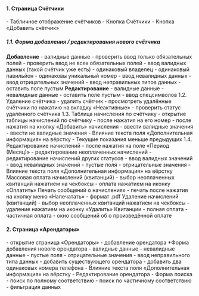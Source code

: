 
<h4>1. Страница Счётчики</h4>
- Табличное отображение счётчиков
- Кнопка Счётчики
- Кнопка «Добавить счётчик»
<h5>1.1. Форма добавления / редактирования нового счётчика</h5>
	<strong>Добавление</strong>
  - валидные данные
		- проверить ввод только обязательных полей
		- проверить ввод не всех обязательных полей
	- ввод валидных данных (такой счётчик уже есть)
		- одинаковый владелец
		- одинаковый павильйон
		- одинаковы уникальный номер
	- ввод невалидных данных
		- ввод отрицательных значений
		- ввод неправильных типов данных
		- оставить поле пустым
	<strong>Редактирование</strong>
	- валидные данные
	- невалидные данные
		- оставить поле пустым
		- ввод спецсимволов
1.2. Удаление счётчика
	- удалить счётчик
	- просмотреть удалённые счётчики по нажатию на вкладку «Неактивные»
	- проверить статус удалённого счётчика
1.3. Таблица начисления по счётчику
	- открытие таблицы начислений по счётчику 
  - после нажатия на его номер
  - после нажатия на кнопку «Добавить» начисления
	- ввести валидные значения
	- ввести не валидные значения
	- Влияние текста поля «Дополнительная информация» на вёрстку
	- Текущие показания меньше предыдущих
1.4. Редактирование начислений
	- после нажатия на поле «Период (Месяц)»
	- редактирование неоплаченных начислений	
	- редактирование начислений других статусов
	- ввод валидных значений
	- ввод невалидных значений
		- пустые поля
		- отрицательные значения
	- Влияние текста поля «Дополнительная информация» на вёрстку
Массовая оплата начислений (квитанций)
	- выбор неоплаченных квитанций нажатием на чекбоксы
	- оплата нажатием на иконку «Оплатить»
Печать сообщений о начислениях
	- печать после нажатия на кнопку меню «Напечатать»
	- формат .pdf
Удаление начислений (квитанций)
	- выбор неоплаченных квитанций нажатием на чекбоксы
	- удаление нажатием на иконку «Удалить»
 Квитанции 
	- полная оплата 
	- частичная оплата 
	- окно сообщений об о произведённой оплате 

<h4>2. Страница «Арендаторы»</h4>
	- открытие страница «Орендаторы»
	- добавление орендатора
*Форма добавления нового орендатора
	- валидные данные
	- невалидные данные
		- пустые поля
		- отрицательные значения
		- ввод неправильного типа данных
	- добавить существующего орендатора
	- добавить два одинаковых номера телефона
	- Влияние текста поля «Дополнительная информация» на вёрстку
	- Редактирование орендатора
	- Форма поиска
		- поиск по полному соответствию
		- поиск по частичному соответствию
		- фильтрация данных
